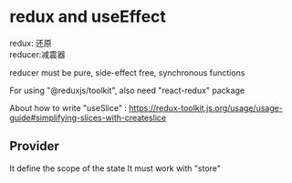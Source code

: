 # redux and useEffect

redux: 还原  
reducer:减震器

reducer must be pure, side-effect free, synchronous functions

For using "@reduxjs/toolkit", also need "react-redux" package

About how to write "useSlice" : https://redux-toolkit.js.org/usage/usage-guide#simplifying-slices-with-createslice

## Provider

It define the scope of the state
It must work with "store"
